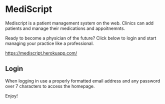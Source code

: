 # MediScript

Mediscript is a patient management system on the web. Clinics can add patients and manage their medications and appoitnemnts.

Ready to become a physician of the future? Click below to login and start managing your practice like a professional.  

https://mediscript.herokuapp.com/

## Login
 
When logging in use a properly formatted email address and any password over 7 characters to access the homepage.

Enjoy!
